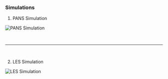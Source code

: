 ### Simulations

1. PANS Simulation

![PANS Simulation](https://github.com/user-attachments/assets/db007c72-1e07-45ed-afd2-94fa18162de6)


<br>
<hr>
<br>

2. LES Simulation

![LES Simulation](https://github.com/user-attachments/assets/c55483a0-00e9-47f6-b808-febe40f3b4f1)

